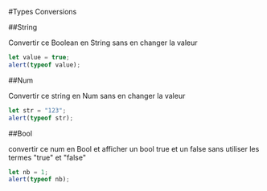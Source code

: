 #Types Conversions

##String

Convertir ce Boolean en String sans en changer la valeur
```js
let value = true;
alert(typeof value);

```

##Num

Convertir ce string en Num sans en changer la valeur
```js
let str = "123";
alert(typeof str);

```

##Bool

convertir ce num en Bool et afficher un bool true et un false sans utiliser les termes "true" et "false"
```js
let nb = 1;
alert(typeof nb);

```